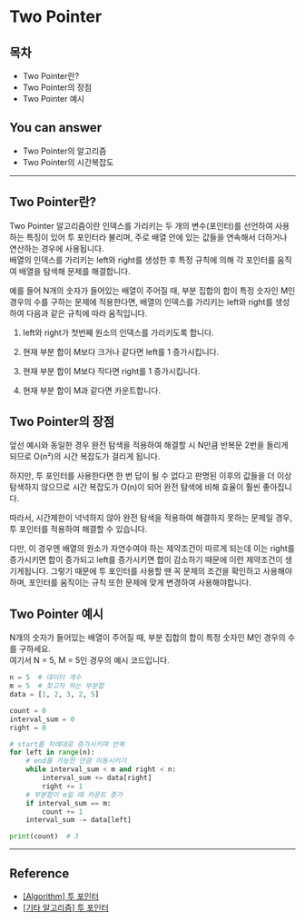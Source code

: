 # Two Pointer
<!--Table of Contents-->
## 목차
- Two Pointer란?
- Two Pointer의 장점
- Two Pointer 예시

<!-- 어떤 질문을 대답할 수 있어야 하는지-->
## You can answer
- Two Pointer의 알고리즘
- Two Pointer의 시간복잡도

<!--Contents-->

---
##  Two Pointer란?
Two Pointer 알고리즘이란 인덱스를 가리키는 두 개의 변수(포인터)를 선언하여 사용하는 특징이 있어 투 포인터라 불리며, 주로 배열 안에 있는 값들을 연속해서 더하거나 연산하는 경우에 사용됩니다.  
배열의 인덱스를 가리키는 left와 right를 생성한 후 특정 규칙에 의해 각 포인터를 움직여 배열을 탐색해 문제를 해결합니다.  

예를 들어 N개의 숫자가 들어있는 배열이 주어질 때, 부분 집합의 합이 특정 숫자인 M인 경우의 수를 구하는 문제에 적용한다면, 배열의 인덱스를 가리키는 left와 right를 생성하여 다음과 같은 규칙에 따라 움직입니다.  

1. left와 right가 첫번째 원소의 인덱스를 가리키도록 합니다.

2. 현재 부분 합이 M보다 크거나 같다면 left를 1 증가시킵니다.

3. 현재 부분 합이 M보다 작다면 right를 1 증가시킵니다.

4. 현재 부분 합이 M과 같다면 카운트합니다.

## Two Pointer의 장점
앞선 예시와 동일한 경우 완전 탐색을 적용하여 해결할 시 N만큼 반복문 2번을 돌리게 되므로 O(n²)의 시간 복잡도가 걸리게 됩니다.

하지만, 투 포인터를 사용한다면 한 번 답이 될 수 없다고 판명된 이후의 값들을 더 이상 탐색하지 않으므로 시간 복잡도가 O(n)이 되어 완전 탐색에 비해 효율이 훨씬 좋아집니다.

따라서, 시간제한이 넉넉하지 않아 완전 탐색을 적용하여 해결하지 못하는 문제일 경우, 투 포인터를 적용하여 해결할 수 있습니다.  

다만, 이 경우엔 배열의 원소가 자연수여야 하는 제약조건이 따르게 되는데 이는 right를 증가시키면 합이 증가되고 left를 증가시키면 합이 감소하기 때문에 이런 제약조건이 생기게됩니다. 그렇기 때문에 투 포인터를 사용할 땐 꼭 문제의 조건을 확인하고 사용해야 하며, 포인터를 움직이는 규칙 또한 문제에 맞게 변경하여 사용해야합니다.


## Two Pointer 예시
N개의 숫자가 들어있는 배열이 주어질 때, 부분 집합의 합이 특정 숫자인 M인 경우의 수를 구하세요.  
여기서 N = 5, M = 5인 경우의 예시 코드입니다.
```python
n = 5  # 데이터 개수
m = 5  # 찾고자 하는 부분합
data = [1, 2, 3, 2, 5]

count = 0
interval_sum = 0
right = 0

# start를 차례대로 증가시키며 반복
for left in range(n):
    # end를 가능한 만큼 이동시키기
    while interval_sum < m and right < n:
        interval_sum += data[right]
        right += 1
    # 부분합이 m일 때 카운트 증가
    if interval_sum == m:
        count += 1
    interval_sum -= data[left]

print(count)  # 3
```

---
## Reference
- [[Algorithm] 투 포인터](https://hellominchan.tistory.com/252)
- [[기타 알고리즘] 투 포인터](https://kom-story.tistory.com/132)
